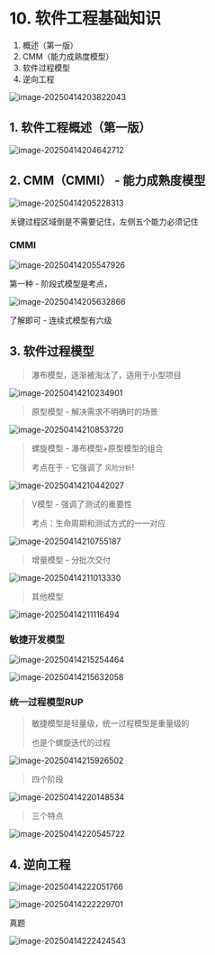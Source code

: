 # 10. 软件工程基础知识

1. 概述（第一版）
1. CMM（能力成熟度模型）
1. 软件过程模型
1. 逆向工程



![image-20250414203822043](/Users/wplay/2025/senior_software_infra_docs/文老师/基础/assets//image-20250414203822043.png)



## 1. 软件工程概述（第一版）

![image-20250414204642712](/Users/wplay/2025/senior_software_infra_docs/文老师/基础/assets//image-20250414204642712.png)





## 2. CMM（CMMI） - 能力成熟度模型

![image-20250414205228313](/Users/wplay/2025/senior_software_infra_docs/文老师/基础/assets//image-20250414205228313.png)

关键过程区域倒是不需要记住，左侧五个能力必须记住



### CMMI

![image-20250414205547926](/Users/wplay/2025/senior_software_infra_docs/文老师/基础/assets//image-20250414205547926.png)

第一种 - 阶段式模型是考点，

![image-20250414205632866](/Users/wplay/2025/senior_software_infra_docs/文老师/基础/assets//image-20250414205632866.png)

了解即可 - 连续式模型有六级





## 3. 软件过程模型

>  瀑布模型，逐渐被淘汰了，适用于小型项目

![image-20250414210234901](/Users/wplay/2025/senior_software_infra_docs/文老师/基础/assets//image-20250414210234901.png)



>  原型模型 - 解决需求不明确时的场景

![image-20250414210853720](/Users/wplay/2025/senior_software_infra_docs/文老师/基础/assets//image-20250414210853720.png)



> 螺旋模型 - 瀑布模型+原型模型的组合
>
> 考点在于 - 它强调了 `风险分析`!

![image-20250414210442027](/Users/wplay/2025/senior_software_infra_docs/文老师/基础/assets//image-20250414210442027.png)



> V模型 - 强调了测试的重要性
>
> 考点：生命周期和测试方式的一一对应

![image-20250414210755187](/Users/wplay/2025/senior_software_infra_docs/文老师/基础/assets//image-20250414210755187.png)



> 增量模型 - 分批次交付

![image-20250414211013330](/Users/wplay/2025/senior_software_infra_docs/文老师/基础/assets//image-20250414211013330.png)



> 其他模型

![image-20250414211116494](/Users/wplay/2025/senior_software_infra_docs/文老师/基础/assets//image-20250414211116494.png)



### 敏捷开发模型

![image-20250414215254464](/Users/wplay/2025/senior_software_infra_docs/文老师/基础/assets//image-20250414215254464.png)

![image-20250414215632058](/Users/wplay/2025/senior_software_infra_docs/文老师/基础/assets//image-20250414215632058.png)



### 统一过程模型RUP

> 敏捷模型是轻量级，统一过程模型是重量级的
>
> 也是个螺旋迭代的过程

![image-20250414215926502](/Users/wplay/2025/senior_software_infra_docs/文老师/基础/assets//image-20250414215926502.png)



> 四个阶段

![image-20250414220148534](/Users/wplay/2025/senior_software_infra_docs/文老师/基础/assets//image-20250414220148534.png)

> 三个特点

![image-20250414220545722](/Users/wplay/2025/senior_software_infra_docs/文老师/基础/assets//image-20250414220545722.png)



## 4. 逆向工程

![image-20250414222051766](/Users/wplay/2025/senior_software_infra_docs/文老师/基础/assets//image-20250414222051766.png)

![image-20250414222229701](/Users/wplay/2025/senior_software_infra_docs/文老师/基础/assets//image-20250414222229701.png)



真题

![image-20250414222424543](/Users/wplay/2025/senior_software_infra_docs/文老师/基础/assets//image-20250414222424543.png)
